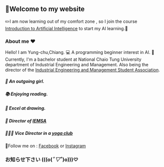 ## 👏Welcome to my website


✏️I am now learning out of my comfort zone , 
so I join the course [Introduction to Artificial Intelligence](https://timetable.nycu.edu.tw/?r=main/crsoutline&Acy=110&Sem=1&CrsNo=1071&lang=zh-tw)
to start my AI learning.🏫

### About me ❤️

Hello! I am Yung-chu,Chiang. 💻 A programming beginner interest in AI. 🤖️
Currently, I'm a bachelor student at National Chaio Tung University department of Industrial Engineering and Management. Also being the director of the  [Industrial Engineering and Management Student Association](https://linktr.ee/nycu.iem.sa). 

##### 👩 An outgoing girl.
##### 📚 Enjoying reading. 
##### 🎨 Excel at drawing.
##### 👸 Director of [IEMSA](https://www.facebook.com/IEMhome/)
##### 🧘🏻‍♀️ Vice Director in a [yoga club](https://www.facebook.com/交大瑜珈社-558704051322587/)

🔎Follow me on : 
[Facebook](https://www.facebook.com/yongzhuj/) or
[Instagram](https://www.instagram.com/imyungchu/) 

### お知らせ下さい (((o(*ﾟ▽ﾟ*)o)))♡
